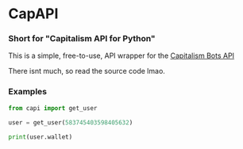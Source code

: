 # CapAPI
### Short for "Capitalism API for Python"

This is a simple, free-to-use, API wrapper for the [Capitalism Bots API](https://discord.capitalismbot.repl.co/beta/api/v1)

There isnt much, so read the source code lmao.

### Examples

```py
from capi import get_user

user = get_user(583745403598405632)

print(user.wallet)
```